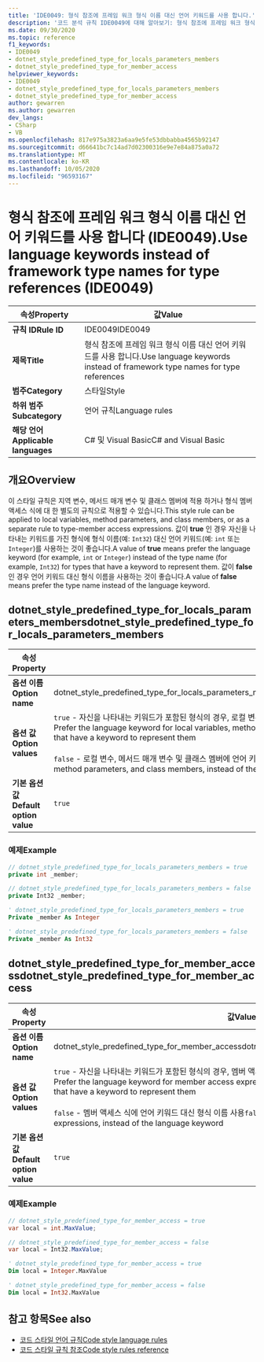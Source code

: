 ```yaml
---
title: 'IDE0049: 형식 참조에 프레임 워크 형식 이름 대신 언어 키워드를 사용 합니다.'
description: '코드 분석 규칙 IDE0049에 대해 알아보기: 형식 참조에 프레임 워크 형식 이름 대신 언어 키워드를 사용 합니다.'
ms.date: 09/30/2020
ms.topic: reference
f1_keywords:
- IDE0049
- dotnet_style_predefined_type_for_locals_parameters_members
- dotnet_style_predefined_type_for_member_access
helpviewer_keywords:
- IDE0049
- dotnet_style_predefined_type_for_locals_parameters_members
- dotnet_style_predefined_type_for_member_access
author: gewarren
ms.author: gewarren
dev_langs:
- CSharp
- VB
ms.openlocfilehash: 817e975a3823a6aa9e5fe53dbbabba4565b92147
ms.sourcegitcommit: d66641bc7c14ad7d02300316e9e7e84a875a0a72
ms.translationtype: MT
ms.contentlocale: ko-KR
ms.lasthandoff: 10/05/2020
ms.locfileid: "96593167"
---
```

# <a name="use-language-keywords-instead-of-framework-type-names-for-type-references-ide0049"></a><span data-ttu-id="1402d-103">형식 참조에 프레임 워크 형식 이름 대신 언어 키워드를 사용 합니다 (IDE0049).</span><span class="sxs-lookup"><span data-stu-id="1402d-103">Use language keywords instead of framework type names for type references (IDE0049)</span></span>

|<span data-ttu-id="1402d-104">속성</span><span class="sxs-lookup"><span data-stu-id="1402d-104">Property</span></span>|<span data-ttu-id="1402d-105">값</span><span class="sxs-lookup"><span data-stu-id="1402d-105">Value</span></span>|
|-|-|
| <span data-ttu-id="1402d-106">**규칙 ID**</span><span class="sxs-lookup"><span data-stu-id="1402d-106">**Rule ID**</span></span> | <span data-ttu-id="1402d-107">IDE0049</span><span class="sxs-lookup"><span data-stu-id="1402d-107">IDE0049</span></span> |
| <span data-ttu-id="1402d-108">**제목**</span><span class="sxs-lookup"><span data-stu-id="1402d-108">**Title**</span></span> | <span data-ttu-id="1402d-109">형식 참조에 프레임 워크 형식 이름 대신 언어 키워드를 사용 합니다.</span><span class="sxs-lookup"><span data-stu-id="1402d-109">Use language keywords instead of framework type names for type references</span></span> |
| <span data-ttu-id="1402d-110">**범주**</span><span class="sxs-lookup"><span data-stu-id="1402d-110">**Category**</span></span> | <span data-ttu-id="1402d-111">스타일</span><span class="sxs-lookup"><span data-stu-id="1402d-111">Style</span></span> |
| <span data-ttu-id="1402d-112">**하위 범주**</span><span class="sxs-lookup"><span data-stu-id="1402d-112">**Subcategory**</span></span> | <span data-ttu-id="1402d-113">언어 규칙</span><span class="sxs-lookup"><span data-stu-id="1402d-113">Language rules</span></span> |
| <span data-ttu-id="1402d-114">**해당 언어**</span><span class="sxs-lookup"><span data-stu-id="1402d-114">**Applicable languages**</span></span> | <span data-ttu-id="1402d-115">C# 및 Visual Basic</span><span class="sxs-lookup"><span data-stu-id="1402d-115">C# and Visual Basic</span></span> |

## <a name="overview"></a><span data-ttu-id="1402d-116">개요</span><span class="sxs-lookup"><span data-stu-id="1402d-116">Overview</span></span>

<span data-ttu-id="1402d-117">이 스타일 규칙은 지역 변수, 메서드 매개 변수 및 클래스 멤버에 적용 하거나 형식 멤버 액세스 식에 대 한 별도의 규칙으로 적용할 수 있습니다.</span><span class="sxs-lookup"><span data-stu-id="1402d-117">This style rule can be applied to local variables, method parameters, and class members, or as a separate rule to type-member access expressions.</span></span> <span data-ttu-id="1402d-118">값이 **true** 인 경우 자신을 나타내는 키워드를 가진 형식에 형식 이름(예: `Int32`) 대신 언어 키워드(예: `int` 또는 `Integer`)를 사용하는 것이 좋습니다.</span><span class="sxs-lookup"><span data-stu-id="1402d-118">A value of **true** means prefer the language keyword (for example, `int` or `Integer`) instead of the type name (for example, `Int32`) for types that have a keyword to represent them.</span></span> <span data-ttu-id="1402d-119">값이 **false** 인 경우 언어 키워드 대신 형식 이름을 사용하는 것이 좋습니다.</span><span class="sxs-lookup"><span data-stu-id="1402d-119">A value of **false** means prefer the type name instead of the language keyword.</span></span>

## <a name="dotnet_style_predefined_type_for_locals_parameters_members"></a><span data-ttu-id="1402d-120">dotnet_style_predefined_type_for_locals_parameters_members</span><span class="sxs-lookup"><span data-stu-id="1402d-120">dotnet_style_predefined_type_for_locals_parameters_members</span></span>

|<span data-ttu-id="1402d-121">속성</span><span class="sxs-lookup"><span data-stu-id="1402d-121">Property</span></span>|<span data-ttu-id="1402d-122">값</span><span class="sxs-lookup"><span data-stu-id="1402d-122">Value</span></span>|
|-|-|
| <span data-ttu-id="1402d-123">**옵션 이름**</span><span class="sxs-lookup"><span data-stu-id="1402d-123">**Option name**</span></span> | <span data-ttu-id="1402d-124">dotnet_style_predefined_type_for_locals_parameters_members</span><span class="sxs-lookup"><span data-stu-id="1402d-124">dotnet_style_predefined_type_for_locals_parameters_members</span></span> |
| <span data-ttu-id="1402d-125">**옵션 값**</span><span class="sxs-lookup"><span data-stu-id="1402d-125">**Option values**</span></span> | <span data-ttu-id="1402d-126">`true` - 자신을 나타내는 키워드가 포함된 형식의 경우, 로컬 변수, 메서드 매개 변수 및 클래스 멤버에 형식 이름 대신 언어 키워드 사용</span><span class="sxs-lookup"><span data-stu-id="1402d-126">`true` - Prefer the language keyword for local variables, method parameters, and class members, instead of the type name, for types that have a keyword to represent them</span></span><br /><br /><span data-ttu-id="1402d-127">`false` - 로컬 변수, 메서드 매개 변수 및 클래스 멤버에 언어 키워드 대신 형식 이름 사용</span><span class="sxs-lookup"><span data-stu-id="1402d-127">`false` - Prefer the type name for local variables, method parameters, and class members, instead of the language keyword</span></span> |
| <span data-ttu-id="1402d-128">**기본 옵션 값**</span><span class="sxs-lookup"><span data-stu-id="1402d-128">**Default option value**</span></span> | `true` |

### <a name="example"></a><span data-ttu-id="1402d-129">예제</span><span class="sxs-lookup"><span data-stu-id="1402d-129">Example</span></span>

```csharp
// dotnet_style_predefined_type_for_locals_parameters_members = true
private int _member;

// dotnet_style_predefined_type_for_locals_parameters_members = false
private Int32 _member;
```

```vb
' dotnet_style_predefined_type_for_locals_parameters_members = true
Private _member As Integer

' dotnet_style_predefined_type_for_locals_parameters_members = false
Private _member As Int32
```

## <a name="dotnet_style_predefined_type_for_member_access"></a><span data-ttu-id="1402d-130">dotnet_style_predefined_type_for_member_access</span><span class="sxs-lookup"><span data-stu-id="1402d-130">dotnet_style_predefined_type_for_member_access</span></span>

|<span data-ttu-id="1402d-131">속성</span><span class="sxs-lookup"><span data-stu-id="1402d-131">Property</span></span>|<span data-ttu-id="1402d-132">값</span><span class="sxs-lookup"><span data-stu-id="1402d-132">Value</span></span>|
|-|-|
| <span data-ttu-id="1402d-133">**옵션 이름**</span><span class="sxs-lookup"><span data-stu-id="1402d-133">**Option name**</span></span> | <span data-ttu-id="1402d-134">dotnet_style_predefined_type_for_member_access</span><span class="sxs-lookup"><span data-stu-id="1402d-134">dotnet_style_predefined_type_for_member_access</span></span> |
| <span data-ttu-id="1402d-135">**옵션 값**</span><span class="sxs-lookup"><span data-stu-id="1402d-135">**Option values**</span></span> | <span data-ttu-id="1402d-136">`true` - 자신을 나타내는 키워드가 포함된 형식의 경우, 멤버 액세스 식에 형식 이름 대신 언어 키워드 사용</span><span class="sxs-lookup"><span data-stu-id="1402d-136">`true` - Prefer the language keyword for member access expressions, instead of the type name, for types that have a keyword to represent them</span></span><br /><br /><span data-ttu-id="1402d-137">`false` - 멤버 액세스 식에 언어 키워드 대신 형식 이름 사용</span><span class="sxs-lookup"><span data-stu-id="1402d-137">`false` - Prefer the type name for member access expressions, instead of the language keyword</span></span> |
| <span data-ttu-id="1402d-138">**기본 옵션 값**</span><span class="sxs-lookup"><span data-stu-id="1402d-138">**Default option value**</span></span> | `true` |

### <a name="example"></a><span data-ttu-id="1402d-139">예제</span><span class="sxs-lookup"><span data-stu-id="1402d-139">Example</span></span>

```csharp
// dotnet_style_predefined_type_for_member_access = true
var local = int.MaxValue;

// dotnet_style_predefined_type_for_member_access = false
var local = Int32.MaxValue;
```

```vb
' dotnet_style_predefined_type_for_member_access = true
Dim local = Integer.MaxValue

' dotnet_style_predefined_type_for_member_access = false
Dim local = Int32.MaxValue
```

## <a name="see-also"></a><span data-ttu-id="1402d-140">참고 항목</span><span class="sxs-lookup"><span data-stu-id="1402d-140">See also</span></span>

- [<span data-ttu-id="1402d-141">코드 스타일 언어 규칙</span><span class="sxs-lookup"><span data-stu-id="1402d-141">Code style language rules</span></span>](language-rules.md)
- [<span data-ttu-id="1402d-142">코드 스타일 규칙 참조</span><span class="sxs-lookup"><span data-stu-id="1402d-142">Code style rules reference</span></span>](index.md)
